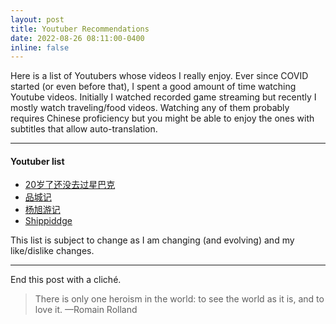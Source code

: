 ```yaml
---
layout: post
title: Youtuber Recommendations
date: 2022-08-26 08:11:00-0400
inline: false
---
```


Here is a list of Youtubers whose videos I really enjoy. Ever since COVID started (or even before that), I spent a good amount of time watching Youtube videos. Initially I watched recorded game streaming but recently I mostly watch traveling/food videos. Watching any of them probably requires Chinese proficiency but you might be able to enjoy the ones with subtitles that allow auto-translation. 

***

#### Youtuber list
<ul>
    <li><a href="https://www.youtube.com/channel/UCsdLbTwziL6Tg97swkuThSg">20岁了还没去过星巴克</a></li> 
    <li><a href="https://www.youtube.com/channel/UC5IZoMHDRHV9j7MYMGNO_Ug">品城记</a></li>
    <li><a href="https://www.youtube.com/c/%E6%9D%A8%E6%97%AD%E6%B8%B8%E8%AE%B0">杨旭游记</a></li>
    <li><a href="https://www.youtube.com/user/Shippiddge">Shippiddge</a></li>
</ul>

This list is subject to change as I am changing (and evolving) and my like/dislike changes. 

***

End this post with a cliché.

> There is only one heroism in the world: to see the world as it is, and to love it.
> —Romain Rolland
